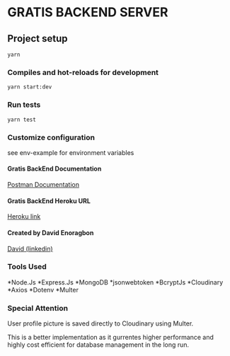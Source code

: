 # GRATIS BACKEND SERVER

## Project setup

```
yarn
```

### Compiles and hot-reloads for development

```
yarn start:dev
```

### Run tests

```
yarn test
```

### Customize configuration

see env-example for environment variables

#### Gratis BackEnd Documentation

[Postman Documentation](https://documenter.getpostman.com/view/15415179/TzsfmQhk)

#### Gratis BackEnd Heroku URL

[Heroku link](https://gratis-backend.herokuapp.com/)

#### Created by David Enoragbon

[David (linkedin)](https://www.linkedin.com/in/davidenoragbon/)


### Tools Used
*Node.Js
*Express.Js
*MongoDB
*jsonwebtoken
*BcryptJs
*Cloudinary
*Axios
*Dotenv
*Multer

### Special Attention
User profile picture is saved directly to Cloudinary using Multer.

This is a better implementation as it gurrentes higher performance and highly cost efficient for database management in the long run.